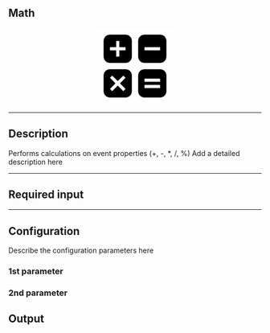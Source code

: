 ## Math

<p align="center"> 
    <img src="icon.png" width="150px;" class="pe-image-documentation"/>
</p>

***

## Description

Performs calculations on event properties (+, -, *, /, %)
Add a detailed description here

***

## Required input


***

## Configuration

Describe the configuration parameters here

### 1st parameter


### 2nd parameter

## Output